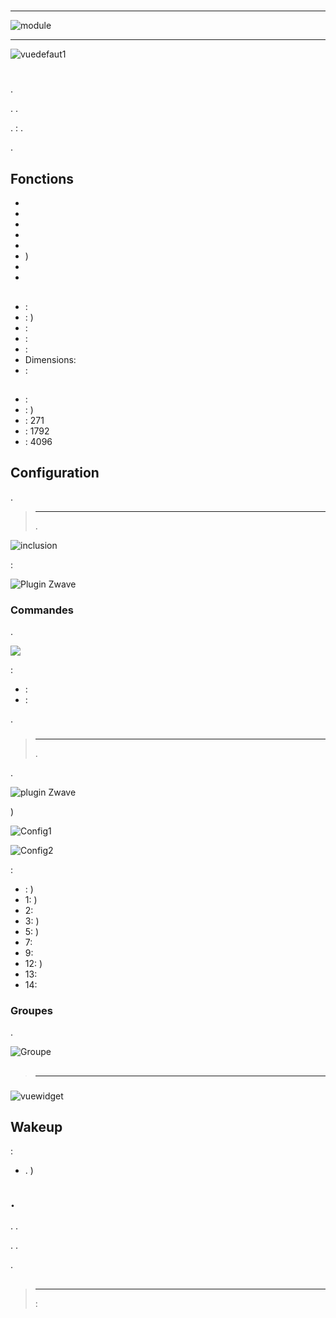 # 

****

![module](images/fibaro.fgk101-DS18B20/module.jpg)

****

![vuedefaut1](images/fibaro.fgk101-DS18B20/vuedefaut1.jpg)

# 

.

. .

.  : .

.

## Fonctions

-   
-   
-   
-   
-   
-   )
-   
-   

## 

-    : 
-    : )
-    : 
-    : 
-    : 
-   Dimensions: 
-    : 

## 

-    : 
-    : )
-    : 271
-    : 1792
-    : 4096

## Configuration

 [](https://doc.jeedom.com/en_US/plugins/automation%20protocol/openzwave/).

> ****
>
> .

![inclusion](images/fibaro.fgk101-DS18B20/inclusion.jpg)

 :

![Plugin Zwave](images/fibaro.fgk101-DS18B20/information.jpg)

### Commandes

.

![](images/fibaro.fgk101-DS18B20/commandes.jpg)

 :

-    : 
-    : 

.

### 

> ****
>
> .

.

![ plugin Zwave](images/plugin/bouton_configuration.jpg)

)

![Config1](images/fibaro.fgk101-DS18B20/config1.jpg)

![Config2](images/fibaro.fgk101-DS18B20/config2.jpg)

 :

-    : )
-   1: )
-   2: 
-   3: )
-   5: )
-   7: 
-   9: 
-   12: )
-   13: 
-   14: 

### Groupes

.

![Groupe](images/fibaro.fgk101-DS18B20/groupe.jpg)

## 

### 

> ****
>
> 

### 

![vuewidget](images/fibaro.fgk101-DS18B20/vuewidget.jpg)

## Wakeup

 :

-   . )

## .

. .

. .

.

## 

> ****
>
>  : 
